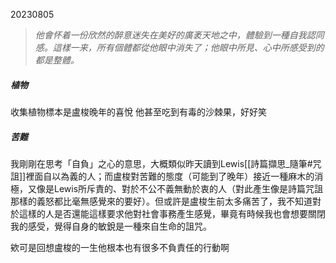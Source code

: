 20230805

>*他會怀着一份欣然的醉意迷失在美好的廣袤天地之中，體驗到一種自我認同感。這樣一来，所有個體都從他眼中消失了；他眼中所見、心中所感受到的都是整體。*

##### 植物
收集植物標本是盧梭晚年的喜悅
他甚至吃到有毒的沙棘果，好好笑

##### 苦難

我剛剛在思考「自負」之心的意思，大概類似昨天讀到Lewis[[詩篇擷思_隨筆#咒詛]]裡面自以為義的人；而盧梭對苦難的態度（可能到了晚年）接近一種麻木的消極，又像是Lewis所斥責的、對於不公不義無動於衷的人（對此產生像是詩篇咒詛那樣的義怒都比毫無感覺來的要好）。但或許是盧梭生前太多痛苦了，我不知道對於這樣的人是否還能這樣要求他對社會事務產生感覺，畢竟有時候我也會想要關閉我的感受，覺得自身的敏銳是一種來自生命的詛咒。

欸可是回想盧梭的一生他根本也有很多不負責任的行動啊